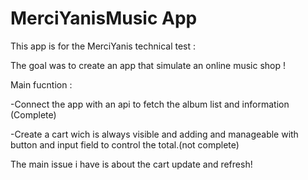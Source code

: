 # MerciYanisMusic App
This app is for the MerciYanis technical test : 

The goal was to create an app that simulate an online music shop !

Main fucntion : 


-Connect the app with an api to fetch the album list and information (Complete)

-Create a cart wich is always visible and adding and manageable with button and input field to control the total.(not complete)

The main issue i have is about the cart update and refresh!

